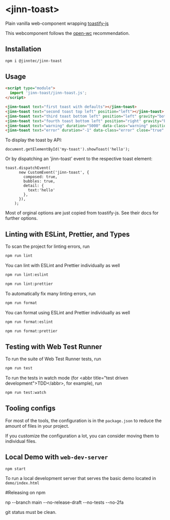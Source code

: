 # \<jinn-toast>

Plain vanilla web-component wrapping [toastify-js](https://github.com/apvarun/toastify-js)

This webcomponent follows the [open-wc](https://github.com/open-wc/open-wc) recommendation.

## Installation
```bash
npm i @jinntec/jinn-toast
```

## Usage
```html
<script type="module">
  import 'jinn-toast/jinn-toast.js';
</script>

<jinn-toast text="first toast with defaults"></jinn-toast>
<jinn-toast text="second toast top left" position="left"></jinn-toast>
<jinn-toast text="third toast bottom left" position="left" gravity="bottom"></jinn-toast>
<jinn-toast text="fourth toast bottom left" position="right" gravity="bottom"></jinn-toast>
<jinn-toast text="warning" duration="5000" data-class="warning" position="right" gravity="bottom"></jinn-toast>
<jinn-toast text="error" duration="-1" data-class="error" close="true" position="left" gravity="bottom"></jinn-toast>

```

To display the toast by API:
```
document.getElementById('my-toast').showToast('hello');
```

Or by dispatching an 'jinn-toast' event to the respective toast element:
```
toast.dispatchEvent(
      new CustomEvent('jinn-toast', {
        composed: true,
        bubbles: true,
        detail: {
          text:'hello'
        },
      }),
    );
```

Most of orginal options are just copied from toastify-js. See their docs for further options.

## Linting with ESLint, Prettier, and Types
To scan the project for linting errors, run
```bash
npm run lint
```

You can lint with ESLint and Prettier individually as well
```bash
npm run lint:eslint
```
```bash
npm run lint:prettier
```

To automatically fix many linting errors, run
```bash
npm run format
```

You can format using ESLint and Prettier individually as well
```bash
npm run format:eslint
```
```bash
npm run format:prettier
```

## Testing with Web Test Runner
To run the suite of Web Test Runner tests, run
```bash
npm run test
```

To run the tests in watch mode (for &lt;abbr title=&#34;test driven development&#34;&gt;TDD&lt;/abbr&gt;, for example), run

```bash
npm run test:watch
```


## Tooling configs

For most of the tools, the configuration is in the `package.json` to reduce the amount of files in your project.

If you customize the configuration a lot, you can consider moving them to individual files.

## Local Demo with `web-dev-server`
```bash
npm start
```
To run a local development server that serves the basic demo located in `demo/index.html`

#Releasing on npm

np --branch main --no-release-draft --no-tests --no-2fa

git status must be clean.

